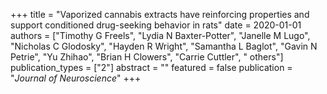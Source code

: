+++
title = "Vaporized cannabis extracts have reinforcing properties and support conditioned drug-seeking behavior in rats"
date = 2020-01-01
authors = ["Timothy G Freels", "Lydia N Baxter-Potter", "Janelle M Lugo", "Nicholas C Glodosky", "Hayden R Wright", "Samantha L Baglot", "Gavin N Petrie", "Yu Zhihao", "Brian H Clowers", "Carrie Cuttler", " others"]
publication_types = ["2"]
abstract = ""
featured = false
publication = "*Journal of Neuroscience*"
+++

